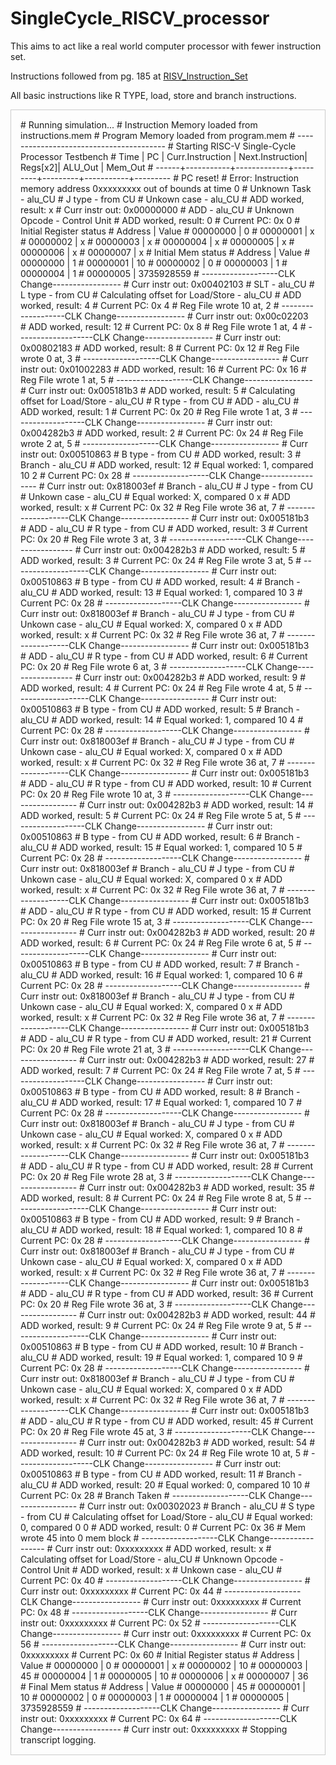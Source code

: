 # SingleCycle_RISCV_processor
This aims to act like a real world computer processor with fewer instruction set.

Instructions followed from pg. 185 at [RISV_Instruction_Set](https://lists.riscv.org/g/tech-unprivileged/attachment/535/0/unpriv-isa-asciidoc.pdf)

All basic instructions like R TYPE, load, store and branch instructions.


<div style="border:1px solid #ccc; padding:15px;">
# Running simulation...
# Instruction Memory loaded from instructions.mem
# Program Memory loaded from program.mem
# ----------------------------------------
# Starting RISC-V Single-Cycle Processor Testbench
# Time  | PC        | Curr.Instruction | Next.Instruction| Regs[x2]| ALU_Out   | Mem_Out
# ------+-----------+-------------+---------+---------+-----------+---------
# PC reset!
# Error: Instruction memory address 0xxxxxxxxx out of bounds at time                    0
# Unknown Task - alu_CU
# J type - from CU
# Unkown case - alu_CU
# ADD worked, result:          x
# Curr instr out: 0x00000000
# ADD - alu_CU
# Unknown Opcode - Control Unit
# ADD worked, result:          0
# Current PC: 0x         0
# Initial Register status
# Address     |   Value
# 00000000   |          0
# 00000001   |          x
# 00000002   |          x
# 00000003   |          x
# 00000004   |          x
# 00000005   |          x
# 00000006   |          x
# 00000007   |          x
# Initial Mem status
# Address     |   Value
# 00000000   |          1
# 00000001   |         10
# 00000002   |          0
# 00000003   |          1
# 00000004   |          1
# 00000005   | 3735928559
# -------------------CLK Change-----------------
# Curr instr out: 0x00402103
# SLT - alu_CU
# L type - from CU
# Calculating offset for Load/Store - alu_CU
# ADD worked, result:          4
# Current PC: 0x         4
# Reg File wrote 10 at, 2
# -------------------CLK Change-----------------
# Curr instr out: 0x00c02203
# ADD worked, result:         12
# Current PC: 0x         8
# Reg File wrote 1 at, 4
# -------------------CLK Change-----------------
# Curr instr out: 0x00802183
# ADD worked, result:          8
# Current PC: 0x        12
# Reg File wrote 0 at, 3
# -------------------CLK Change-----------------
# Curr instr out: 0x01002283
# ADD worked, result:         16
# Current PC: 0x        16
# Reg File wrote 1 at, 5
# -------------------CLK Change-----------------
# Curr instr out: 0x005181b3
# ADD worked, result:          5
# Calculating offset for Load/Store - alu_CU
# R type - from CU
# ADD - alu_CU
# ADD worked, result:          1
# Current PC: 0x        20
# Reg File wrote 1 at, 3
# -------------------CLK Change-----------------
# Curr instr out: 0x004282b3
# ADD worked, result:          2
# Current PC: 0x        24
# Reg File wrote 2 at, 5
# -------------------CLK Change-----------------
# Curr instr out: 0x00510863
# B type - from CU
# ADD worked, result:          3
# Branch - alu_CU
# ADD worked, result:         12
# Equal worked:          1, compared         10          2
# Current PC: 0x        28
# -------------------CLK Change-----------------
# Curr instr out: 0x818003ef
# Branch - alu_CU
# J type - from CU
# Unkown case - alu_CU
# Equal worked:          X, compared          0          x
# ADD worked, result:          x
# Current PC: 0x        32
# Reg File wrote 36 at, 7
# -------------------CLK Change-----------------
# Curr instr out: 0x005181b3
# ADD - alu_CU
# R type - from CU
# ADD worked, result:          3
# Current PC: 0x        20
# Reg File wrote 3 at, 3
# -------------------CLK Change-----------------
# Curr instr out: 0x004282b3
# ADD worked, result:          5
# ADD worked, result:          3
# Current PC: 0x        24
# Reg File wrote 3 at, 5
# -------------------CLK Change-----------------
# Curr instr out: 0x00510863
# B type - from CU
# ADD worked, result:          4
# Branch - alu_CU
# ADD worked, result:         13
# Equal worked:          1, compared         10          3
# Current PC: 0x        28
# -------------------CLK Change-----------------
# Curr instr out: 0x818003ef
# Branch - alu_CU
# J type - from CU
# Unkown case - alu_CU
# Equal worked:          X, compared          0          x
# ADD worked, result:          x
# Current PC: 0x        32
# Reg File wrote 36 at, 7
# -------------------CLK Change-----------------
# Curr instr out: 0x005181b3
# ADD - alu_CU
# R type - from CU
# ADD worked, result:          6
# Current PC: 0x        20
# Reg File wrote 6 at, 3
# -------------------CLK Change-----------------
# Curr instr out: 0x004282b3
# ADD worked, result:          9
# ADD worked, result:          4
# Current PC: 0x        24
# Reg File wrote 4 at, 5
# -------------------CLK Change-----------------
# Curr instr out: 0x00510863
# B type - from CU
# ADD worked, result:          5
# Branch - alu_CU
# ADD worked, result:         14
# Equal worked:          1, compared         10          4
# Current PC: 0x        28
# -------------------CLK Change-----------------
# Curr instr out: 0x818003ef
# Branch - alu_CU
# J type - from CU
# Unkown case - alu_CU
# Equal worked:          X, compared          0          x
# ADD worked, result:          x
# Current PC: 0x        32
# Reg File wrote 36 at, 7
# -------------------CLK Change-----------------
# Curr instr out: 0x005181b3
# ADD - alu_CU
# R type - from CU
# ADD worked, result:         10
# Current PC: 0x        20
# Reg File wrote 10 at, 3
# -------------------CLK Change-----------------
# Curr instr out: 0x004282b3
# ADD worked, result:         14
# ADD worked, result:          5
# Current PC: 0x        24
# Reg File wrote 5 at, 5
# -------------------CLK Change-----------------
# Curr instr out: 0x00510863
# B type - from CU
# ADD worked, result:          6
# Branch - alu_CU
# ADD worked, result:         15
# Equal worked:          1, compared         10          5
# Current PC: 0x        28
# -------------------CLK Change-----------------
# Curr instr out: 0x818003ef
# Branch - alu_CU
# J type - from CU
# Unkown case - alu_CU
# Equal worked:          X, compared          0          x
# ADD worked, result:          x
# Current PC: 0x        32
# Reg File wrote 36 at, 7
# -------------------CLK Change-----------------
# Curr instr out: 0x005181b3
# ADD - alu_CU
# R type - from CU
# ADD worked, result:         15
# Current PC: 0x        20
# Reg File wrote 15 at, 3
# -------------------CLK Change-----------------
# Curr instr out: 0x004282b3
# ADD worked, result:         20
# ADD worked, result:          6
# Current PC: 0x        24
# Reg File wrote 6 at, 5
# -------------------CLK Change-----------------
# Curr instr out: 0x00510863
# B type - from CU
# ADD worked, result:          7
# Branch - alu_CU
# ADD worked, result:         16
# Equal worked:          1, compared         10          6
# Current PC: 0x        28
# -------------------CLK Change-----------------
# Curr instr out: 0x818003ef
# Branch - alu_CU
# J type - from CU
# Unkown case - alu_CU
# Equal worked:          X, compared          0          x
# ADD worked, result:          x
# Current PC: 0x        32
# Reg File wrote 36 at, 7
# -------------------CLK Change-----------------
# Curr instr out: 0x005181b3
# ADD - alu_CU
# R type - from CU
# ADD worked, result:         21
# Current PC: 0x        20
# Reg File wrote 21 at, 3
# -------------------CLK Change-----------------
# Curr instr out: 0x004282b3
# ADD worked, result:         27
# ADD worked, result:          7
# Current PC: 0x        24
# Reg File wrote 7 at, 5
# -------------------CLK Change-----------------
# Curr instr out: 0x00510863
# B type - from CU
# ADD worked, result:          8
# Branch - alu_CU
# ADD worked, result:         17
# Equal worked:          1, compared         10          7
# Current PC: 0x        28
# -------------------CLK Change-----------------
# Curr instr out: 0x818003ef
# Branch - alu_CU
# J type - from CU
# Unkown case - alu_CU
# Equal worked:          X, compared          0          x
# ADD worked, result:          x
# Current PC: 0x        32
# Reg File wrote 36 at, 7
# -------------------CLK Change-----------------
# Curr instr out: 0x005181b3
# ADD - alu_CU
# R type - from CU
# ADD worked, result:         28
# Current PC: 0x        20
# Reg File wrote 28 at, 3
# -------------------CLK Change-----------------
# Curr instr out: 0x004282b3
# ADD worked, result:         35
# ADD worked, result:          8
# Current PC: 0x        24
# Reg File wrote 8 at, 5
# -------------------CLK Change-----------------
# Curr instr out: 0x00510863
# B type - from CU
# ADD worked, result:          9
# Branch - alu_CU
# ADD worked, result:         18
# Equal worked:          1, compared         10          8
# Current PC: 0x        28
# -------------------CLK Change-----------------
# Curr instr out: 0x818003ef
# Branch - alu_CU
# J type - from CU
# Unkown case - alu_CU
# Equal worked:          X, compared          0          x
# ADD worked, result:          x
# Current PC: 0x        32
# Reg File wrote 36 at, 7
# -------------------CLK Change-----------------
# Curr instr out: 0x005181b3
# ADD - alu_CU
# R type - from CU
# ADD worked, result:         36
# Current PC: 0x        20
# Reg File wrote 36 at, 3
# -------------------CLK Change-----------------
# Curr instr out: 0x004282b3
# ADD worked, result:         44
# ADD worked, result:          9
# Current PC: 0x        24
# Reg File wrote 9 at, 5
# -------------------CLK Change-----------------
# Curr instr out: 0x00510863
# B type - from CU
# ADD worked, result:         10
# Branch - alu_CU
# ADD worked, result:         19
# Equal worked:          1, compared         10          9
# Current PC: 0x        28
# -------------------CLK Change-----------------
# Curr instr out: 0x818003ef
# Branch - alu_CU
# J type - from CU
# Unkown case - alu_CU
# Equal worked:          X, compared          0          x
# ADD worked, result:          x
# Current PC: 0x        32
# Reg File wrote 36 at, 7
# -------------------CLK Change-----------------
# Curr instr out: 0x005181b3
# ADD - alu_CU
# R type - from CU
# ADD worked, result:         45
# Current PC: 0x        20
# Reg File wrote 45 at, 3
# -------------------CLK Change-----------------
# Curr instr out: 0x004282b3
# ADD worked, result:         54
# ADD worked, result:         10
# Current PC: 0x        24
# Reg File wrote 10 at, 5
# -------------------CLK Change-----------------
# Curr instr out: 0x00510863
# B type - from CU
# ADD worked, result:         11
# Branch - alu_CU
# ADD worked, result:         20
# Equal worked:          0, compared         10         10
# Current PC: 0x        28
# Branch Taken
# -------------------CLK Change-----------------
# Curr instr out: 0x00302023
# Branch - alu_CU
# S type - from CU
# Calculating offset for Load/Store - alu_CU
# Equal worked:          0, compared          0          0
# ADD worked, result:          0
# Current PC: 0x        36
# Mem wrote         45 into          0 mem block
# -------------------CLK Change-----------------
# Curr instr out: 0xxxxxxxxx
# ADD worked, result:          x
# Calculating offset for Load/Store - alu_CU
# Unknown Opcode - Control Unit
# ADD worked, result:          x
# Unkown case - alu_CU
# Current PC: 0x        40
# -------------------CLK Change-----------------
# Curr instr out: 0xxxxxxxxx
# Current PC: 0x        44
# -------------------CLK Change-----------------
# Curr instr out: 0xxxxxxxxx
# Current PC: 0x        48
# -------------------CLK Change-----------------
# Curr instr out: 0xxxxxxxxx
# Current PC: 0x        52
# -------------------CLK Change-----------------
# Curr instr out: 0xxxxxxxxx
# Current PC: 0x        56
# -------------------CLK Change-----------------
# Curr instr out: 0xxxxxxxxx
# Current PC: 0x        60
# Initial Register status
# Address     |   Value
# 00000000   |          0
# 00000001   |          x
# 00000002   |         10
# 00000003   |         45
# 00000004   |          1
# 00000005   |         10
# 00000006   |          x
# 00000007   |         36
# Final Mem status
# Address     |   Value
# 00000000   |         45
# 00000001   |         10
# 00000002   |          0
# 00000003   |          1
# 00000004   |          1
# 00000005   | 3735928559
# -------------------CLK Change-----------------
# Curr instr out: 0xxxxxxxxx
# Current PC: 0x        64
# -------------------CLK Change-----------------
# Curr instr out: 0xxxxxxxxx
# Stopping transcript logging.
</div>